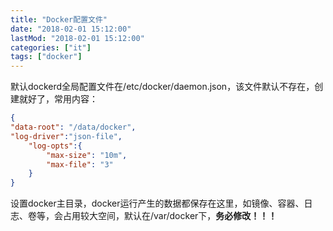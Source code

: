 ```yaml
---
title: "Docker配置文件"
date: "2018-02-01 15:12:00"
lastMod: "2018-02-01 15:12:00"
categories: ["it"]
tags: ["docker"]
---
```


默认dockerd全局配置文件在/etc/docker/daemon.json，该文件默认不存在，创建就好了，常用内容：

```json
{
"data-root": "/data/docker",
"log-driver":"json-file",
	"log-opts":{
		"max-size": "10m",
		"max-file": "3"
	}
}
```

设置docker主目录，docker运行产生的数据都保存在这里，如镜像、容器、日志、卷等，会占用较大空间，默认在/var/docker下，**务必修改！！！**